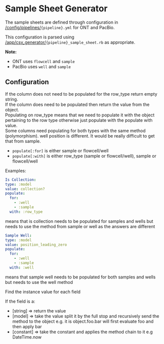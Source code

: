 # Sample Sheet Generator

The sample sheets are defined through configuration in
[/config/pipelines/](/config/pipelines/)`{pipeline}.yml` for ONT and PacBio.

This configuration is parsed using
[/app/csv_generator/](/app/csv_generator/)`{pipeline}_sample_sheet.rb` as appropriate.

**Note:**

- ONT uses `flowcell` and `sample`
- PacBio uses `well` and `sample`

## Configuration

If the column does not need to be populated for the row_type return empty string.  
If the column does need to be populated then return the value from the object.  
Populating on row_type means that we need to populate it with the object pertaining to the row type
otherwise just populate with the populate with value.  
Some columns need populating for both types with the same method (polymorphism). well position is
different. It would be really difficult to get that from sample.

- `populate[:for]` is either sample or flowcell/well
- `populate[:with]` is either row_type (sample or flowcell/well), sample or flowcell/well

Examples:

```yaml
Is Collection:
type: :model
value: collection?
populate:
  for:
    - :well
    - :sample
  with: :row_type
```

means that is collection needs to be populated for samples and wells but needs to use the method
from sample or well as the answers are different

```yaml
Sample Well:
type: :model
value: position_leading_zero
populate:
  for:
    - :well
    - :sample
  with: :well
```

means that sample well needs to be populated for both samples and wells but needs to use the well
method

Find the instance value for each field

If the field is a:

- [string] => return the value
- [model] => take the value split it by the full stop and recursively send the method to the object
  e.g. it is object.foo.bar will first evaluate foo and then apply bar
- [constant] => take the constant and applies the method chain to it e.g DateTime.now
